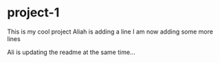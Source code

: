 # project-1
This is my cool project
Aliah is adding a line
I am now adding some more lines

Ali is updating the readme at the same time...
